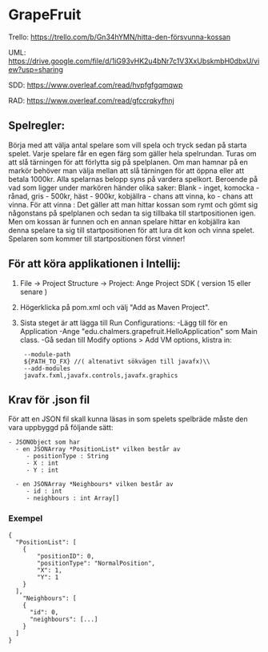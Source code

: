 # GrapeFruit

Trello: https://trello.com/b/Gn34hYMN/hitta-den-försvunna-kossan

UML: https://drive.google.com/file/d/1iG93vHK2u4bNr7c1V3XxUbskmbH0dbxU/view?usp=sharing

SDD: https://www.overleaf.com/read/hvpfgfgqmqwp

RAD: https://www.overleaf.com/read/gfccrqkyfhnj

## Spelregler:
Börja med att välja antal spelare som vill spela och tryck sedan på starta spelet.
Varje spelare får en egen färg som gäller hela spelrundan. 
Turas om att slå tärningen för att förlytta sig på spelplanen. 
Om man hamnar på en markör behöver man välja mellan att slå tärningen för att öppna eller att betala 1000kr. Alla spelarnas belopp syns på vardera spelkort.
Beroende på vad som ligger under markören händer olika saker: Blank - inget, komocka - rånad, gris - 500kr, häst - 900kr, kobjällra - chans att vinna, ko - chans att vinna.
För att vinna : Det gäller att man hittar kossan som rymt och gömt sig någonstans på spelplanen och sedan ta sig tillbaka till startpositionen igen. Men om kossan är funnen och en annan spelare hittar en kobjällra kan denna spelare ta sig till startpositionen för att lura dit kon och vinna spelet. Spelaren som kommer till startpositionen först vinner!

## För att köra applikationen i Intellij:
1. File -> Project Structure -> Project: Ange Project SDK ( version 15 eller senare )
2. Högerklicka på pom.xml och välj "Add as Maven Project".
3. Sista steget är att lägga till Run Configurations:
    -Lägg till för en Application
    -Ange "edu.chalmers.grapefruit.HelloApplication" som Main class.
    -Gå sedan till Modify options > Add VM options, klistra in:
    
        --module-path
        ${PATH_TO_FX} //( altenativt sökvägen till javafx)\\
        --add-modules
        javafx.fxml,javafx.controls,javafx.graphics



## Krav för .json fil
För att en JSON fil skall kunna läsas in som spelets spelbräde måste den vara uppbyggd på följande sätt:

    - JSONObject som har
      - en JSONArray *PositionList* vilken består av 
         - positionType : String 
         - X : int
         - Y : int

      - en JSONArray *Neighbours* vilken består av 
         - id : int
         - neighbours : int Array[]
    
### Exempel

    {
      "PositionList": [
        {
            "positionID": 0,
            "positionType": "NormalPosition",
            "X": 1,
            "Y": 1
        }
      ],
        "Neighbours": [
        {
          "id": 0,
          "neighbours": [...]
        }
      ]
    }

